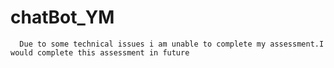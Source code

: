 # chatBot_YM
      Due to some technical issues i am unable to complete my assessment.I would complete this assessment in future
